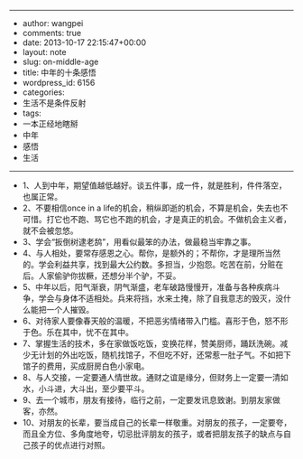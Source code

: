- --
- author: wangpei
- comments: true
- date: 2013-10-17 22:15:47+00:00
- layout: note
- slug: on-middle-age
- title: 中年的十条感悟
- wordpress_id: 6156
- categories:
- 生活不是条件反射
- tags:
- 一本正经地瞎掰
- 中年
- 感悟
- 生活
- --
- 1、人到中年，期望值越低越好。谈五件事，成一件，就是胜利，件件落空，也属正常。
- 2、不要相信once in a life的机会，稍纵即逝的机会，不算是机会，失去也不可惜。打它也不跑、骂它也不跑的机会，才是真正的机会。不做机会主义者，就不会被忽悠。
- 3、学会“扳倒树逮老鸹”，用看似最笨的办法，做最稳当牢靠之事。
- 4、与人相处，要常存感恩之心。帮你，是额外的；不帮你，才是理所当然的。学会利益共享，找到最大公约数。多担当，少抱怨。吃苦在前，分赃在后。人家偷驴你拔橛，还想分半个驴，不妥。
- 5、中年以后，阳气渐衰，阴气渐盛，老车破路慢慢开，准备与各种疾病斗争，学会与身体不适相处。兵来将挡，水来土掩，除了自我意志的毁灭，没什么能把一个人摧毁。
- 6、对待家人要像春天般的温暖，不把恶劣情绪带入门槛。喜形于色，怒不形于色。乐在其中，忧不在其中。
- 7、掌握生活的技术，多在家做饭吃饭，变换花样，赞美厨师，踊跃洗碗。减少无计划的外出吃饭，随机找馆子，不但吃不好，还常惹一肚子气。不如把下馆子的费用，买成厨房白色小家电。
- 8、与人交接，一定要通人情世故。通财之谊是缘分，但财务上一定要一清如水，小斗进，大斗出，至少要平斗。
- 9、去一个城市，朋友有接待，临行之前，一定要发讯息致谢。到朋友家做客，亦然。
- 10、对朋友的长辈，要当成自己的长辈一样敬重。对朋友的孩子，一定要夸，而且全方位、多角度地夸，切忌批评朋友的孩子，或者把朋友孩子的缺点与自己孩子的优点进行对照。
